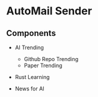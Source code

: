# AutoMail Sender

## Components

- AI Trending
    - Github Repo Trending
    - Paper Trending

- Rust Learning

- News for AI